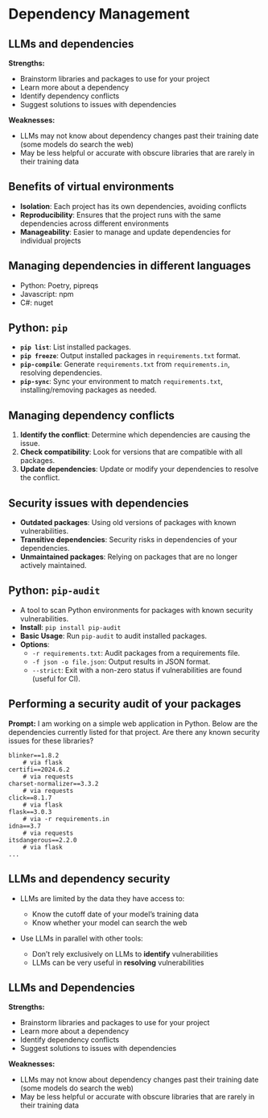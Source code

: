 # Dependency Management

## LLMs and dependencies

**Strengths:**

* Brainstorm libraries and packages to use for your project
* Learn more about a dependency
* Identify dependency conflicts
* Suggest solutions to issues with dependencies

**Weaknesses:**

* LLMs may not know about dependency changes past their training date (some models do search the web)
* May be less helpful or accurate with obscure libraries that are rarely in their training data

## Benefits of virtual environments

* **Isolation**: Each project has its own dependencies, avoiding conflicts
* **Reproducibility**: Ensures that the project runs with the same dependencies across different environments
* **Manageability**: Easier to manage and update dependencies for individual projects

## Managing dependencies in different languages

* Python: Poetry, pipreqs
* Javascript: npm
* C#: nuget

## Python: `pip`

* **`pip list`**: List installed packages.
* **`pip freeze`**: Output installed packages in `requirements.txt` format.
* **`pip-compile`**: Generate `requirements.txt` from `requirements.in`, resolving dependencies.
* **`pip-sync`**: Sync your environment to match `requirements.txt`, installing/removing packages as needed.

## Managing dependency conflicts

1. **Identify the conflict**: Determine which dependencies are causing the issue.
2. **Check compatibility**: Look for versions that are compatible with all packages.
3. **Update dependencies**: Update or modify your dependencies to resolve the conflict.

## Security issues with dependencies

* **Outdated packages**: Using old versions of packages with known vulnerabilities.
* **Transitive dependencies**: Security risks in dependencies of your dependencies.
* **Unmaintained packages**: Relying on packages that are no longer actively maintained.

## Python: `pip-audit`

* A tool to scan Python environments for packages with known security vulnerabilities.
* **Install**: `pip install pip-audit`
* **Basic Usage**: Run `pip-audit` to audit installed packages.
* **Options**:
  * `-r requirements.txt`: Audit packages from a requirements file.
  * `-f json -o file.json`: Output results in JSON format.
  * `--strict`: Exit with a non-zero status if vulnerabilities are found (useful for CI).

## Performing a security audit of your packages

**Prompt:** I am working on a simple web application in Python. Below are the dependencies currently listed for that project. Are there any known security issues for these libraries?

```
blinker==1.8.2
    # via flask
certifi==2024.6.2
    # via requests
charset-normalizer==3.3.2
    # via requests
click==8.1.7
    # via flask
flask==3.0.3
    # via -r requirements.in
idna==3.7
    # via requests
itsdangerous==2.2.0
    # via flask
...
```

## LLMs and dependency security

* LLMs are limited by the data they have access to:
  * Know the cutoff date of your model’s training data
  * Know whether your model can search the web

* Use LLMs in parallel with other tools:
  * Don’t rely exclusively on LLMs to **identify** vulnerabilities
  * LLMs can be very useful in **resolving** vulnerabilities

## LLMs and Dependencies

**Strengths:**

* Brainstorm libraries and packages to use for your project
* Learn more about a dependency
* Identify dependency conflicts
* Suggest solutions to issues with dependencies

**Weaknesses:**

* LLMs may not know about dependency changes past their training date (some models do search the web)
* May be less helpful or accurate with obscure libraries that are rarely in their training data
